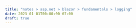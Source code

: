 ```yaml
---
title: "notes > asp.net > blazor > fundamentals > logging"
date: 2023-01-01T00:00:00-07:00
draft: true
---
```

